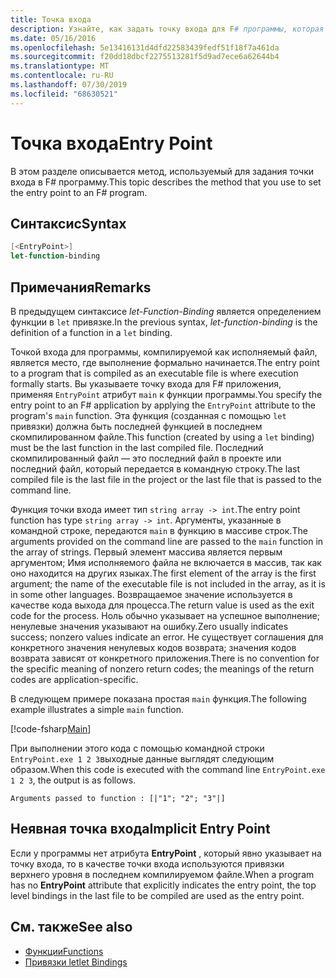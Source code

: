 ```yaml
---
title: Точка входа
description: Узнайте, как задать точку входа для F# программы, которая компилируется как исполняемый файл, где выполнение формально начинается.
ms.date: 05/16/2016
ms.openlocfilehash: 5e13416131d4dfd22583439fedf51f18f7a461da
ms.sourcegitcommit: f20dd18dbcf2275513281f5d9ad7ece6a62644b4
ms.translationtype: MT
ms.contentlocale: ru-RU
ms.lasthandoff: 07/30/2019
ms.locfileid: "68630521"
---
```

# <a name="entry-point"></a><span data-ttu-id="948fe-103">Точка входа</span><span class="sxs-lookup"><span data-stu-id="948fe-103">Entry Point</span></span>

<span data-ttu-id="948fe-104">В этом разделе описывается метод, используемый для задания точки входа в F# программу.</span><span class="sxs-lookup"><span data-stu-id="948fe-104">This topic describes the method that you use to set the entry point to an F# program.</span></span>

## <a name="syntax"></a><span data-ttu-id="948fe-105">Синтаксис</span><span class="sxs-lookup"><span data-stu-id="948fe-105">Syntax</span></span>

```fsharp
[<EntryPoint>]
let-function-binding
```

## <a name="remarks"></a><span data-ttu-id="948fe-106">Примечания</span><span class="sxs-lookup"><span data-stu-id="948fe-106">Remarks</span></span>

<span data-ttu-id="948fe-107">В предыдущем синтаксисе *let-Function-Binding* является определением функции в `let` привязке.</span><span class="sxs-lookup"><span data-stu-id="948fe-107">In the previous syntax, *let-function-binding* is the definition of a function in a `let` binding.</span></span>

<span data-ttu-id="948fe-108">Точкой входа для программы, компилируемой как исполняемый файл, является место, где выполнение формально начинается.</span><span class="sxs-lookup"><span data-stu-id="948fe-108">The entry point to a program that is compiled as an executable file is where execution formally starts.</span></span> <span data-ttu-id="948fe-109">Вы указываете точку входа для F# приложения, применяя `EntryPoint` атрибут `main` к функции программы.</span><span class="sxs-lookup"><span data-stu-id="948fe-109">You specify the entry point to an F# application by applying the `EntryPoint` attribute to the program's `main` function.</span></span> <span data-ttu-id="948fe-110">Эта функция (созданная с помощью `let` привязки) должна быть последней функцией в последнем скомпилированном файле.</span><span class="sxs-lookup"><span data-stu-id="948fe-110">This function (created by using a `let` binding) must be the last function in the last compiled file.</span></span> <span data-ttu-id="948fe-111">Последний скомпилированный файл — это последний файл в проекте или последний файл, который передается в командную строку.</span><span class="sxs-lookup"><span data-stu-id="948fe-111">The last compiled file is the last file in the project or the last file that is passed to the command line.</span></span>

<span data-ttu-id="948fe-112">Функция точки входа имеет тип `string array -> int`.</span><span class="sxs-lookup"><span data-stu-id="948fe-112">The entry point function has type `string array -> int`.</span></span> <span data-ttu-id="948fe-113">Аргументы, указанные в командной строке, передаются `main` в функцию в массиве строк.</span><span class="sxs-lookup"><span data-stu-id="948fe-113">The arguments provided on the command line are passed to the `main` function in the array of strings.</span></span> <span data-ttu-id="948fe-114">Первый элемент массива является первым аргументом; Имя исполняемого файла не включается в массив, так как оно находится на других языках.</span><span class="sxs-lookup"><span data-stu-id="948fe-114">The first element of the array is the first argument; the name of the executable file is not included in the array, as it is in some other languages.</span></span> <span data-ttu-id="948fe-115">Возвращаемое значение используется в качестве кода выхода для процесса.</span><span class="sxs-lookup"><span data-stu-id="948fe-115">The return value is used as the exit code for the process.</span></span> <span data-ttu-id="948fe-116">Ноль обычно указывает на успешное выполнение; ненулевые значения указывают на ошибку.</span><span class="sxs-lookup"><span data-stu-id="948fe-116">Zero usually indicates success; nonzero values indicate an error.</span></span> <span data-ttu-id="948fe-117">Не существует соглашения для конкретного значения ненулевых кодов возврата; значения кодов возврата зависят от конкретного приложения.</span><span class="sxs-lookup"><span data-stu-id="948fe-117">There is no convention for the specific meaning of nonzero return codes; the meanings of the return codes are application-specific.</span></span>

<span data-ttu-id="948fe-118">В следующем примере показана простая `main` функция.</span><span class="sxs-lookup"><span data-stu-id="948fe-118">The following example illustrates a simple `main` function.</span></span>

[!code-fsharp[Main](~/samples/snippets/fsharp/entry-point/snippet501.fs)]

<span data-ttu-id="948fe-119">При выполнении этого кода с помощью командной строки `EntryPoint.exe 1 2 3`выходные данные выглядят следующим образом.</span><span class="sxs-lookup"><span data-stu-id="948fe-119">When this code is executed with the command line `EntryPoint.exe 1 2 3`, the output is as follows.</span></span>

```console
Arguments passed to function : [|"1"; "2"; "3"|]
```

## <a name="implicit-entry-point"></a><span data-ttu-id="948fe-120">Неявная точка входа</span><span class="sxs-lookup"><span data-stu-id="948fe-120">Implicit Entry Point</span></span>

<span data-ttu-id="948fe-121">Если у программы нет атрибута **EntryPoint** , который явно указывает на точку входа, то в качестве точки входа используются привязки верхнего уровня в последнем компилируемом файле.</span><span class="sxs-lookup"><span data-stu-id="948fe-121">When a program has no **EntryPoint** attribute that explicitly indicates the entry point, the top level bindings in the last file to be compiled are used as the entry point.</span></span>

## <a name="see-also"></a><span data-ttu-id="948fe-122">См. также</span><span class="sxs-lookup"><span data-stu-id="948fe-122">See also</span></span>

- [<span data-ttu-id="948fe-123">Функции</span><span class="sxs-lookup"><span data-stu-id="948fe-123">Functions</span></span>](index.md)
- [<span data-ttu-id="948fe-124">Привязки let</span><span class="sxs-lookup"><span data-stu-id="948fe-124">let Bindings</span></span>](let-bindings.md)
